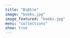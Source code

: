 ```yaml
---
title: "Βιβλία"
image: "books.jpg"
image_featured: "books.jpg"
menu: "collections"
show: true
---
```



